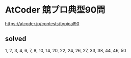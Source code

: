 # AtCoder 競プロ典型90問

https://atcoder.jp/contests/typical90

## solved
1, 2, 3, 4, 6, 7, 8, 10, 14, 20, 22, 24, 26, 27, 33, 38, 44, 46, 50
